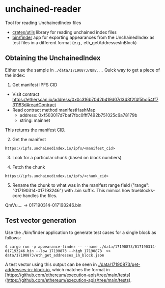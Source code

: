 # unchained-reader
Tool for reading UnchainedIndex files

- [crates/utils](./crates/utils) library for reading unchained index files
- [bin/finder](./bin/finder) app for exporting appearances from the UnchainedIndex as test
files in a different format (e.g., eth_getAddressesInBlock)




## Obtaining the UnchainedIndex

Either use the sample in `./data/17190873/QmV...` Quick way to get a piece of the index:

1. Get manifest IPFS CID

- Visit contract https://etherscan.io/address/0x0c316b7042b419d07d343f2f4f5bd54ff731183d#readContract
- Read contract method manifestHashMap
    - address: 0xf503017d7baf7fbc0fff7492b751025c6a78179b
    - string: mainnet

This returns the manifest CID.

2. Get the manifest

`https://ipfs.unchainedindex.io/ipfs/<manifest_cid>`

3. Look for a particular chunk (based on block numbers)

4. Fetch the chunk

`https://ipfs.unchainedindex.io/ipfs/<chunk_cid>`

5. Rename the chunk to what was in the manifest range field ("range": "017190314-017193246")
with .bin suffix. This mimics how trueblocks-core handles the files.

QmVu.... -> 017190314-017193246.bin

## Test vector generation

Use the ./bin/finder application to generate test cases for a single block as follows:
```command
$ cargo run -p appearance-finder -- --name ./data/17190873/017190314-017193246.bin --low 17190873 --high 17190873  >> data/17190873/eth_get_addresses_in_block.json
```

A test vector using this output can be seen in [./data/17190873/get-addresses-in-block.io](./data/17190873/get-addresses-in-block.io),
which matches the format in [https://github.com/ethereum/execution-apis/tree/main/tests](https://github.com/ethereum/execution-apis/tree/main/tests).
